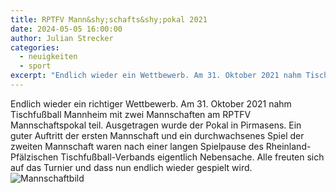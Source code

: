```yaml
---
title: RPTFV Mann&shy;schafts&shy;pokal 2021
date: 2024-05-05 16:00:00
author: Julian Strecker
categories:
  - neuigkeiten
  - sport
excerpt: "Endlich wieder ein Wettbewerb. Am 31. Oktober 2021 nahm Tischfußball Mannheim mit zwei Mannschaften am RPTFV Mannschaftspokal teil."
---
```


Endlich wieder ein richtiger Wettbewerb. Am 31. Oktober 2021 nahm Tischfußball Mannheim mit zwei Mannschaften am RPTFV Mannschaftspokal teil. Ausgetragen wurde der Pokal in Pirmasens. Ein guter Auftritt der ersten Mannschaft und ein durchwachsenes Spiel der zweiten Mannschaft waren nach einer langen Spielpause des Rheinland-Pfälzischen Tischfußball-Verbands eigentlich Nebensache. Alle freuten sich auf das Turnier und dass nun endlich wieder gespielt wird.
![Mannschaftbild](images/RPTFV-Mannschaftpokal-2021-bild1.jpg)
